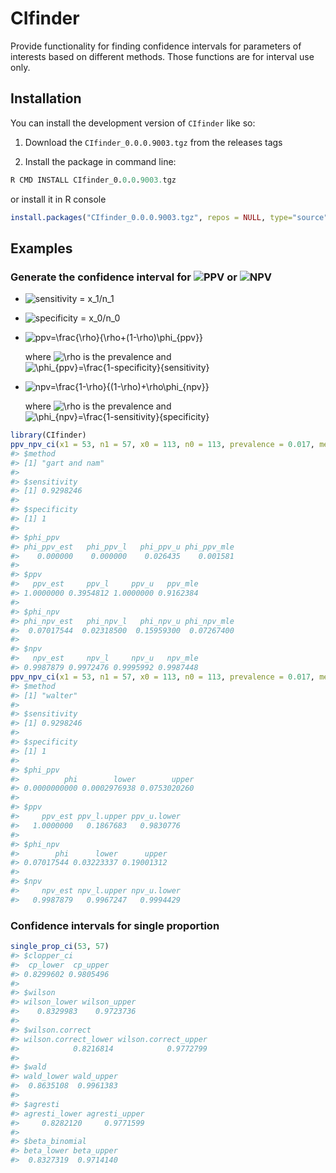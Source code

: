 
<!-- README.md is generated from README.Rmd. Please edit that file -->

# CIfinder

<!-- badges: start -->
<!-- badges: end -->

Provide functionality for finding confidence intervals for parameters of
interests based on different methods. Those functions are for interval
use only.

## Installation

You can install the development version of `CIfinder` like so:

1.  Download the `CIfinder_0.0.0.9003.tgz` from the releases tags

2.  Install the package in command line:

``` r
R CMD INSTALL CIfinder_0.0.0.9003.tgz
```

or install it in R console

``` r
install.packages("CIfinder_0.0.0.9003.tgz", repos = NULL, type="source")
```

## Examples

### Generate the confidence interval for ![PPV](https://latex.codecogs.com/png.image?%5Cdpi%7B110%7D&space;%5Cbg_white&space;PPV "PPV") or ![NPV](https://latex.codecogs.com/png.image?%5Cdpi%7B110%7D&space;%5Cbg_white&space;NPV "NPV")

- ![sensitivity = x_1/n_1](https://latex.codecogs.com/png.image?%5Cdpi%7B110%7D&space;%5Cbg_white&space;sensitivity%20%3D%20x_1%2Fn_1 "sensitivity = x_1/n_1")

- ![specificity = x_0/n_0](https://latex.codecogs.com/png.image?%5Cdpi%7B110%7D&space;%5Cbg_white&space;specificity%20%3D%20x_0%2Fn_0 "specificity = x_0/n_0")

- ![ppv=\frac{\rho}{\rho+(1-\rho)\phi\_{ppv}}](https://latex.codecogs.com/png.image?%5Cdpi%7B110%7D&space;%5Cbg_white&space;ppv%3D%5Cfrac%7B%5Crho%7D%7B%5Crho%2B%281-%5Crho%29%5Cphi_%7Bppv%7D%7D "ppv=\frac{\rho}{\rho+(1-\rho)\phi_{ppv}}")

  where
  ![\rho](https://latex.codecogs.com/png.image?%5Cdpi%7B110%7D&space;%5Cbg_white&space;%5Crho "\rho")
  is the prevalence and
  ![\phi\_{ppv}=\frac{1-specificity}{sensitivity}](https://latex.codecogs.com/png.image?%5Cdpi%7B110%7D&space;%5Cbg_white&space;%5Cphi_%7Bppv%7D%3D%5Cfrac%7B1-specificity%7D%7Bsensitivity%7D "\phi_{ppv}=\frac{1-specificity}{sensitivity}")

- ![npv=\frac{1-\rho}{(1-\rho)+\rho\phi\_{npv}}](https://latex.codecogs.com/png.image?%5Cdpi%7B110%7D&space;%5Cbg_white&space;npv%3D%5Cfrac%7B1-%5Crho%7D%7B%281-%5Crho%29%2B%5Crho%5Cphi_%7Bnpv%7D%7D "npv=\frac{1-\rho}{(1-\rho)+\rho\phi_{npv}}")

  where
  ![\rho](https://latex.codecogs.com/png.image?%5Cdpi%7B110%7D&space;%5Cbg_white&space;%5Crho "\rho")
  is the prevalence and
  ![\phi\_{npv}=\frac{1-sensitivity}{specificity}](https://latex.codecogs.com/png.image?%5Cdpi%7B110%7D&space;%5Cbg_white&space;%5Cphi_%7Bnpv%7D%3D%5Cfrac%7B1-sensitivity%7D%7Bspecificity%7D "\phi_{npv}=\frac{1-sensitivity}{specificity}")

``` r
library(CIfinder)
ppv_npv_ci(x1 = 53, n1 = 57, x0 = 113, n0 = 113, prevalence = 0.017, method = "gart and nam")
#> $method
#> [1] "gart and nam"
#> 
#> $sensitivity
#> [1] 0.9298246
#> 
#> $specificity
#> [1] 1
#> 
#> $phi_ppv
#> phi_ppv_est   phi_ppv_l   phi_ppv_u phi_ppv_mle 
#>    0.000000    0.000000    0.026435    0.001581 
#> 
#> $ppv
#>   ppv_est     ppv_l     ppv_u   ppv_mle 
#> 1.0000000 0.3954812 1.0000000 0.9162384 
#> 
#> $phi_npv
#> phi_npv_est   phi_npv_l   phi_npv_u phi_npv_mle 
#>  0.07017544  0.02318500  0.15959300  0.07267400 
#> 
#> $npv
#>   npv_est     npv_l     npv_u   npv_mle 
#> 0.9987879 0.9972476 0.9995992 0.9987448
ppv_npv_ci(x1 = 53, n1 = 57, x0 = 113, n0 = 113, prevalence = 0.017, method = "walter")
#> $method
#> [1] "walter"
#> 
#> $sensitivity
#> [1] 0.9298246
#> 
#> $specificity
#> [1] 1
#> 
#> $phi_ppv
#>          phi        lower        upper 
#> 0.0000000000 0.0002976938 0.0753020260 
#> 
#> $ppv
#>     ppv_est ppv_l.upper ppv_u.lower 
#>   1.0000000   0.1867683   0.9830776 
#> 
#> $phi_npv
#>        phi      lower      upper 
#> 0.07017544 0.03223337 0.19001312 
#> 
#> $npv
#>     npv_est npv_l.upper npv_u.lower 
#>   0.9987879   0.9967247   0.9994429
```

### Confidence intervals for single proportion

``` r
single_prop_ci(53, 57)
#> $clopper_ci
#>  cp_lower  cp_upper 
#> 0.8299602 0.9805496 
#> 
#> $wilson
#> wilson_lower wilson_upper 
#>    0.8329983    0.9723736 
#> 
#> $wilson.correct
#> wilson.correct_lower wilson.correct_upper 
#>            0.8216814            0.9772799 
#> 
#> $wald
#> wald_lower wald_upper 
#>  0.8635108  0.9961383 
#> 
#> $agresti
#> agresti_lower agresti_upper 
#>     0.8282120     0.9771599 
#> 
#> $beta_binomial
#> beta_lower beta_upper 
#>  0.8327319  0.9714140
```
